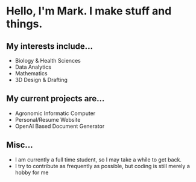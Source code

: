# Hello, I'm Mark. I make stuff and things.
## My interests include...
- Biology & Health Sciences
- Data Analytics
- Mathematics
- 3D Design & Drafting
<!-- -->
## My current projects are...
- Agronomic Informatic Computer
- Personal/Resume Website
- OpenAI Based Document Generator
<!-- -->
## Misc...
- I am currently a full time student, so I may take a while to get back.
- I try to contribute as frequently as possible, but coding is still merely a hobby for me

